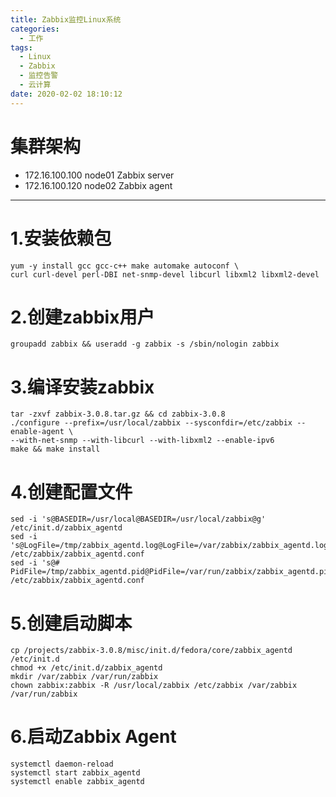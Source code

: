 ```yaml
---
title: Zabbix监控Linux系统
categories:
  - 工作
tags:
  - Linux
  - Zabbix
  - 监控告警
  - 云计算
date: 2020-02-02 18:10:12
---
```


# 集群架构

- 172.16.100.100 node01 Zabbix server
- 172.16.100.120 node02 Zabbix agent

---------

# 1.安装依赖包

    yum -y install gcc gcc-c++ make automake autoconf \
    curl curl-devel perl-DBI net-snmp-devel libcurl libxml2 libxml2-devel

# 2.创建zabbix用户

    groupadd zabbix && useradd -g zabbix -s /sbin/nologin zabbix

# 3.编译安装zabbix

    tar -zxvf zabbix-3.0.8.tar.gz && cd zabbix-3.0.8
    ./configure --prefix=/usr/local/zabbix --sysconfdir=/etc/zabbix --enable-agent \
    --with-net-snmp --with-libcurl --with-libxml2 --enable-ipv6
    make && make install

# 4.创建配置文件

    sed -i 's@BASEDIR=/usr/local@BASEDIR=/usr/local/zabbix@g' /etc/init.d/zabbix_agentd
    sed -i 's@LogFile=/tmp/zabbix_agentd.log@LogFile=/var/zabbix/zabbix_agentd.log@g' /etc/zabbix/zabbix_agentd.conf
    sed -i 's@# PidFile=/tmp/zabbix_agentd.pid@PidFile=/var/run/zabbix/zabbix_agentd.pid@g' /etc/zabbix/zabbix_agentd.conf

# 5.创建启动脚本

    cp /projects/zabbix-3.0.8/misc/init.d/fedora/core/zabbix_agentd /etc/init.d
    chmod +x /etc/init.d/zabbix_agentd
    mkdir /var/zabbix /var/run/zabbix
    chown zabbix:zabbix -R /usr/local/zabbix /etc/zabbix /var/zabbix /var/run/zabbix

# 6.启动Zabbix Agent

    systemctl daemon-reload
    systemctl start zabbix_agentd
    systemctl enable zabbix_agentd